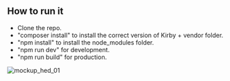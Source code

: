 ## How to run it

- Clone the repo.
- "composer install" to install the correct version of Kirby + vendor folder.
- "npm install" to install the node_modules folder.
- "npm run dev" for development.
- "npm run build" for production.

![mockup_hed_01](https://github.com/ambientmoxie/architect-portfolio-kirbycms/assets/87242351/d58a3579-956a-4661-b403-5856388b099b)
